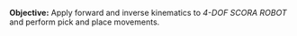 **Objective:**
Apply forward and inverse kinematics to *4-DOF SCORA ROBOT* and perform pick and place movements.
